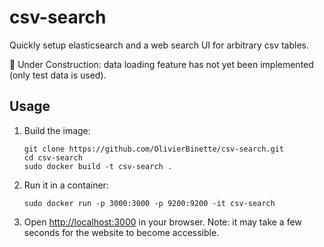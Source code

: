 # csv-search

Quickly setup elasticsearch and a web search UI for arbitrary csv tables.

🚧 Under Construction: data loading feature has not yet been implemented (only test data is used).

## Usage

1. Build the image:
    ```
    git clone https://github.com/OlivierBinette/csv-search.git
    cd csv-search
    sudo docker build -t csv-search .
    ```

2. Run it in a container:
    ```
    sudo docker run -p 3000:3000 -p 9200:9200 -it csv-search 
    ```

3. Open [http://localhost:3000](http://localhost:3000) in your browser. Note: it may take a few seconds for the website to become accessible.
